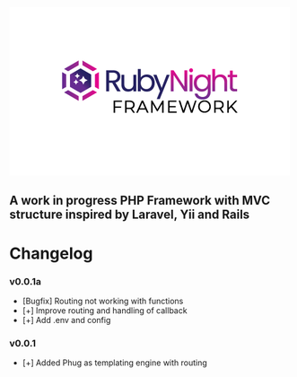 ![RubyNight](public/img/logo.png)

## A work in progress PHP Framework with MVC structure inspired by Laravel, Yii and Rails

# Changelog

### v0.0.1a
- [Bugfix] Routing not working with functions
- [+] Improve routing and handling of callback
- [+] Add .env and config

### v0.0.1
- [+] Added Phug as templating engine with routing
